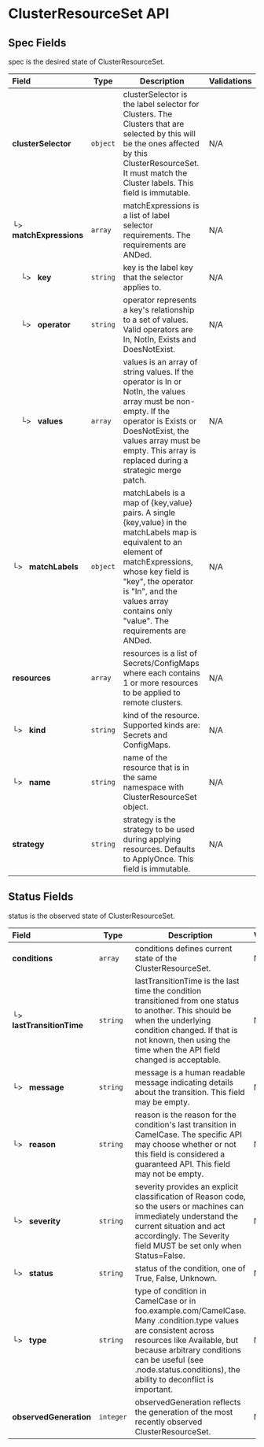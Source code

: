 # ClusterResourceSet API

## Spec Fields

spec is the desired state of ClusterResourceSet.

| Field | Type | Description | Validations |
|:---|---|---|---|
|  **clusterSelector** | `object` | clusterSelector is the label selector for Clusters. The Clusters that are selected by this will be the ones affected by this ClusterResourceSet. It must match the Cluster labels. This field is immutable. | N/A |
| └>&nbsp;&nbsp; **matchExpressions** | `array` | matchExpressions is a list of label selector requirements. The requirements are ANDed. | N/A |
| &nbsp;&nbsp;&nbsp;&nbsp;└>&nbsp;&nbsp; **key** | `string` | key is the label key that the selector applies to. | N/A |
| &nbsp;&nbsp;&nbsp;&nbsp;└>&nbsp;&nbsp; **operator** | `string` | operator represents a key's relationship to a set of values. Valid operators are In, NotIn, Exists and DoesNotExist. | N/A |
| &nbsp;&nbsp;&nbsp;&nbsp;└>&nbsp;&nbsp; **values** | `array` | values is an array of string values. If the operator is In or NotIn, the values array must be non-empty. If the operator is Exists or DoesNotExist, the values array must be empty. This array is replaced during a strategic merge patch. | N/A |
| └>&nbsp;&nbsp; **matchLabels** | `object` | matchLabels is a map of {key,value} pairs. A single {key,value} in the matchLabels map is equivalent to an element of matchExpressions, whose key field is "key", the operator is "In", and the values array contains only "value". The requirements are ANDed. | N/A |
|  **resources** | `array` | resources is a list of Secrets/ConfigMaps where each contains 1 or more resources to be applied to remote clusters. | N/A |
| └>&nbsp;&nbsp; **kind** | `string` | kind of the resource. Supported kinds are: Secrets and ConfigMaps. | N/A |
| └>&nbsp;&nbsp; **name** | `string` | name of the resource that is in the same namespace with ClusterResourceSet object. | N/A |
|  **strategy** | `string` | strategy is the strategy to be used during applying resources. Defaults to ApplyOnce. This field is immutable. | N/A |
## Status Fields

status is the observed state of ClusterResourceSet.

| Field | Type | Description | Validations |
|:---|---|---|---|
|  **conditions** | `array` | conditions defines current state of the ClusterResourceSet. | N/A |
| └>&nbsp;&nbsp; **lastTransitionTime** | `string` | lastTransitionTime is the last time the condition transitioned from one status to another. This should be when the underlying condition changed. If that is not known, then using the time when the API field changed is acceptable. | N/A |
| └>&nbsp;&nbsp; **message** | `string` | message is a human readable message indicating details about the transition. This field may be empty. | N/A |
| └>&nbsp;&nbsp; **reason** | `string` | reason is the reason for the condition's last transition in CamelCase. The specific API may choose whether or not this field is considered a guaranteed API. This field may not be empty. | N/A |
| └>&nbsp;&nbsp; **severity** | `string` | severity provides an explicit classification of Reason code, so the users or machines can immediately understand the current situation and act accordingly. The Severity field MUST be set only when Status=False. | N/A |
| └>&nbsp;&nbsp; **status** | `string` | status of the condition, one of True, False, Unknown. | N/A |
| └>&nbsp;&nbsp; **type** | `string` | type of condition in CamelCase or in foo.example.com/CamelCase. Many .condition.type values are consistent across resources like Available, but because arbitrary conditions can be useful (see .node.status.conditions), the ability to deconflict is important. | N/A |
|  **observedGeneration** | `integer` | observedGeneration reflects the generation of the most recently observed ClusterResourceSet. | N/A |
